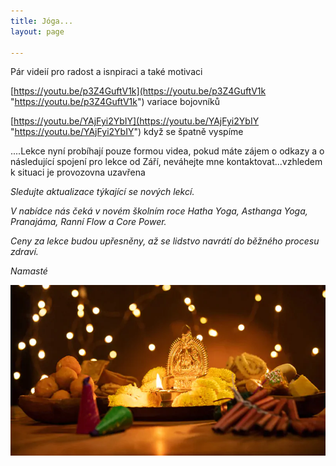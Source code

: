 ```yaml
---
title: Jóga...
layout: page

---
```

Pár videií pro radost a isnpiraci a také motivaci

[https://youtu.be/p3Z4GuftV1k](https://youtu.be/p3Z4GuftV1k "https://youtu.be/p3Z4GuftV1k") variace bojovníků

[https://youtu.be/YAjFyi2YbIY](https://youtu.be/YAjFyi2YbIY "https://youtu.be/YAjFyi2YbIY") když se špatně vyspíme

....Lekce nyní probíhají pouze formou videa, pokud máte zájem o odkazy a o následující spojení pro lekce od Září, neváhejte mne kontaktovat...vzhledem k situaci je provozovna uzavřena

_Sledujte aktualizace týkající se nových lekcí._

_V nabídce nás čeká v novém školním roce Hatha Yoga, Asthanga Yoga, Pranajáma, Ranní Flow a Core Power._

_Ceny za lekce budou upřesněny, až se lidstvo navrátí do běžného procesu zdraví._

_Namasté_

![](/uploads/diwaliposterimage-1.webp)